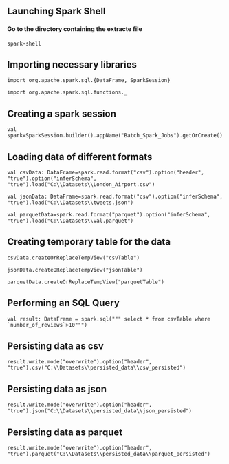 ## Launching Spark Shell

#### Go to the directory containing the extracte file 
```
spark-shell
```

## Importing necessary libraries

```
import org.apache.spark.sql.{DataFrame, SparkSession}
```
```
import org.apache.spark.sql.functions._
```

## Creating a spark session
```
val spark=SparkSession.builder().appName("Batch_Spark_Jobs").getOrCreate()
```

## Loading data of different formats
```
val csvData: DataFrame=spark.read.format("csv").option("header", "true").option("inferSchema", "true").load("C:\\Datasets\\London_Airport.csv")
```
```
val jsonData: DataFrame=spark.read.format("csv").option("inferSchema", "true").load("C:\\Datasets\\tweets.json")
```
```
val parquetData=spark.read.format("parquet").option("inferSchema", "true").load("C:\\Datasets\\val.parquet")
```

## Creating temporary table for the data
```
csvData.createOrReplaceTempView("csvTable")
```
```
jsonData.createOReplaceTempView("jsonTable")
```
```
parquetData.createOrReplaceTempView("parquetTable")
```

## Performing an SQL Query
```
val result: DataFrame = spark.sql(""" select * from csvTable where `number_of_reviews`>10""")
```

## Persisting data as csv
```
result.write.mode("overwrite").option("header", "true").csv("C:\\Datasets\\persisted_data\\csv_persisted")
```

## Persisting data as json
```
result.write.mode("overwrite").option("header", "true").json("C:\\Datasets\\persisted_data\\json_persisted")
```

## Persisting data as parquet
```
result.write.mode("overwrite").option("header", "true").parquet("C:\\Datasets\\persisted_data\\parquet_persisted")
```

